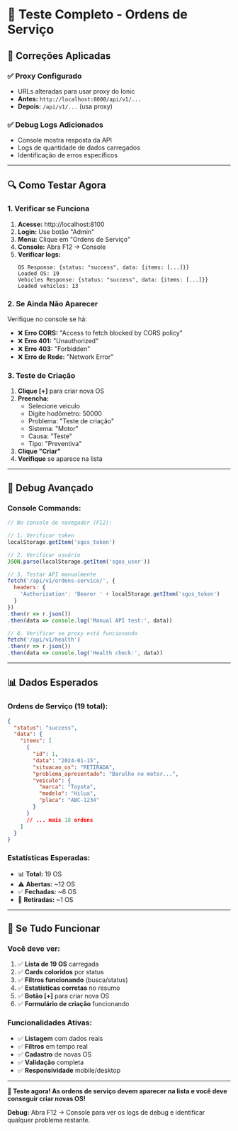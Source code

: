 # 🧪 Teste Completo - Ordens de Serviço

## 🎯 Correções Aplicadas

### ✅ **Proxy Configurado**
- URLs alteradas para usar proxy do Ionic
- **Antes:** `http://localhost:8000/api/v1/...`
- **Depois:** `/api/v1/...` (usa proxy)

### ✅ **Debug Logs Adicionados**
- Console mostra resposta da API
- Logs de quantidade de dados carregados
- Identificação de erros específicos

---

## 🔍 Como Testar Agora

### **1. Verificar se Funciona**
1. **Acesse:** http://localhost:8100
2. **Login:** Use botão "Admin"
3. **Menu:** Clique em "Ordens de Serviço"
4. **Console:** Abra F12 → Console
5. **Verificar logs:**
   ```
   OS Response: {status: "success", data: {items: [...]}}
   Loaded OS: 19
   Vehicles Response: {status: "success", data: {items: [...]}}
   Loaded vehicles: 13
   ```

### **2. Se Ainda Não Aparecer**
Verifique no console se há:
- ❌ **Erro CORS:** "Access to fetch blocked by CORS policy"
- ❌ **Erro 401:** "Unauthorized" 
- ❌ **Erro 403:** "Forbidden"
- ❌ **Erro de Rede:** "Network Error"

### **3. Teste de Criação**
1. **Clique [+]** para criar nova OS
2. **Preencha:**
   - Selecione veículo
   - Digite hodômetro: 50000
   - Problema: "Teste de criação"
   - Sistema: "Motor"
   - Causa: "Teste"
   - Tipo: "Preventiva"
3. **Clique "Criar"**
4. **Verifique** se aparece na lista

---

## 🔧 Debug Avançado

### **Console Commands:**
```javascript
// No console do navegador (F12):

// 1. Verificar token
localStorage.getItem('sgos_token')

// 2. Verificar usuário
JSON.parse(localStorage.getItem('sgos_user'))

// 3. Testar API manualmente
fetch('/api/v1/ordens-servico/', {
  headers: {
    'Authorization': 'Bearer ' + localStorage.getItem('sgos_token')
  }
})
.then(r => r.json())
.then(data => console.log('Manual API test:', data))

// 4. Verificar se proxy está funcionando
fetch('/api/v1/health')
.then(r => r.json())
.then(data => console.log('Health check:', data))
```

---

## 📊 Dados Esperados

### **Ordens de Serviço (19 total):**
```json
{
  "status": "success",
  "data": {
    "items": [
      {
        "id": 1,
        "data": "2024-01-15",
        "situacao_os": "RETIRADA",
        "problema_apresentado": "Barulho no motor...",
        "veiculo": {
          "marca": "Toyota",
          "modelo": "Hilux",
          "placa": "ABC-1234"
        }
      }
      // ... mais 18 ordens
    ]
  }
}
```

### **Estatísticas Esperadas:**
- 📊 **Total:** 19 OS
- ⚠️ **Abertas:** ~12 OS
- ✅ **Fechadas:** ~6 OS  
- 🚗 **Retiradas:** ~1 OS

---

## 🚀 Se Tudo Funcionar

### **Você deve ver:**
1. ✅ **Lista de 19 OS** carregada
2. ✅ **Cards coloridos** por status
3. ✅ **Filtros funcionando** (busca/status)
4. ✅ **Estatísticas corretas** no resumo
5. ✅ **Botão [+]** para criar nova OS
6. ✅ **Formulário de criação** funcionando

### **Funcionalidades Ativas:**
- ✅ **Listagem** com dados reais
- ✅ **Filtros** em tempo real
- ✅ **Cadastro** de novas OS
- ✅ **Validação** completa
- ✅ **Responsividade** mobile/desktop

---

**🎉 Teste agora! As ordens de serviço devem aparecer na lista e você deve conseguir criar novas OS!**

**Debug:** Abra F12 → Console para ver os logs de debug e identificar qualquer problema restante.

